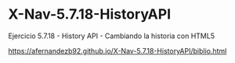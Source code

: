# X-Nav-5.7.18-HistoryAPI
Ejercicio 5.7.18 - History API - Cambiando la historia con HTML5

https://afernandezb92.github.io/X-Nav-5.7.18-HistoryAPI/biblio.html
